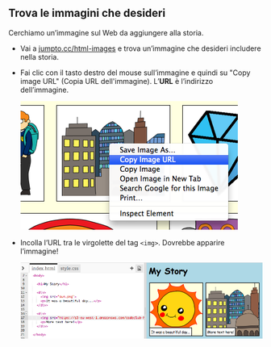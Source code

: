 ## Trova le immagini che desideri

Cerchiamo un’immagine sul Web da aggiungere alla storia.

+ Vai a <a href="http://jumpto.cc/html-images" target="_blank">jumpto.cc/html-images</a> e trova un’immagine che desideri includere nella storia.

+ Fai clic con il tasto destro del mouse sull’immagine e quindi su "Copy image URL" (Copia URL dell'immagine). L’__URL__ è l’indirizzo dell’immagine.

	![screenshot](images/story-url.png)

+ Incolla l’URL tra le virgolette del tag `<img>`. Dovrebbe apparire l’immagine!

	![screenshot](images/story-image.png)
